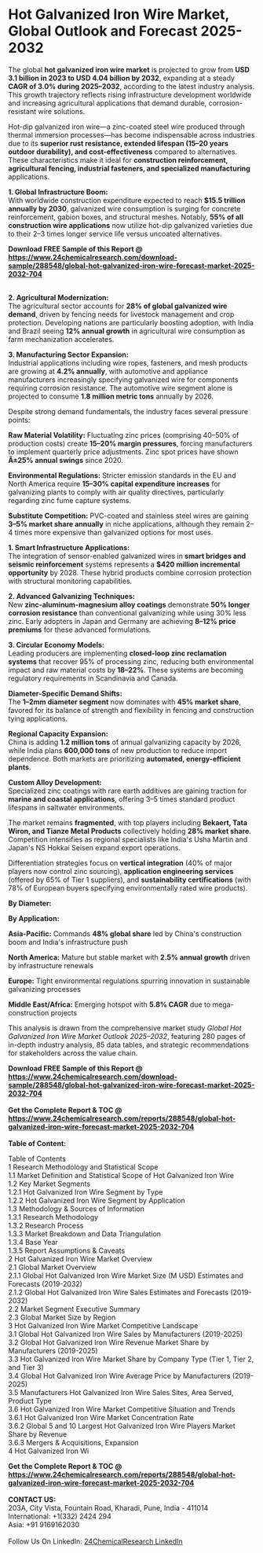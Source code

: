 <h1>Hot Galvanized Iron Wire Market, Global Outlook and Forecast 2025-2032</h1><p>The global <strong>hot galvanized iron wire market</strong> is projected to grow from <strong>USD 3.1 billion in 2023 to USD 4.04 billion by 2032</strong>, expanding at a steady <strong>CAGR of 3.0% during 2025–2032</strong>, according to the latest industry analysis. This growth trajectory reflects rising infrastructure development worldwide and increasing agricultural applications that demand durable, corrosion-resistant wire solutions.</p><p>Hot-dip galvanized iron wire—a zinc-coated steel wire produced through thermal immersion processes—has become indispensable across industries due to its <strong>superior rust resistance, extended lifespan (15–20 years outdoor durability), and cost-effectiveness</strong> compared to alternatives. These characteristics make it ideal for <strong>construction reinforcement, agricultural fencing, industrial fasteners, and specialized manufacturing</strong> applications.</p><p><strong>1. Global Infrastructure Boom:</strong><br>
With worldwide construction expenditure expected to reach <strong>$15.5 trillion annually by 2030</strong>, galvanized wire consumption is surging for concrete reinforcement, gabion boxes, and structural meshes. Notably, <strong>55% of all construction wire applications</strong> now utilize hot-dip galvanized varieties due to their 2–3 times longer service life versus uncoated alternatives.</p><div><b>Download FREE Sample of this Report @ 
            <a href="https://www.24chemicalresearch.com/download-sample/288548/global-hot-galvanized-iron-wire-forecast-market-2025-2032-704">
            https://www.24chemicalresearch.com/download-sample/288548/global-hot-galvanized-iron-wire-forecast-market-2025-2032-704</a></b></div><br><p><strong>2. Agricultural Modernization:</strong><br>
The agricultural sector accounts for <strong>28% of global galvanized wire demand</strong>, driven by fencing needs for livestock management and crop protection. Developing nations are particularly boosting adoption, with India and Brazil seeing <strong>12% annual growth</strong> in agricultural wire consumption as farm mechanization accelerates.</p><p><strong>3. Manufacturing Sector Expansion:</strong><br>
Industrial applications including wire ropes, fasteners, and mesh products are growing at <strong>4.2% annually</strong>, with automotive and appliance manufacturers increasingly specifying galvanized wire for components requiring corrosion resistance. The automotive wire segment alone is projected to consume <strong>1.8 million metric tons</strong> annually by 2026.</p><p>Despite strong demand fundamentals, the industry faces several pressure points:</p><p><strong>Raw Material Volatility:</strong> Fluctuating zinc prices (comprising 40–50% of production costs) create <strong>15–20% margin pressures</strong>, forcing manufacturers to implement quarterly price adjustments. Zinc spot prices have shown <strong>Â±25% annual swings</strong> since 2020.</p><p><strong>Environmental Regulations:</strong> Stricter emission standards in the EU and North America require <strong>15–30% capital expenditure increases</strong> for galvanizing plants to comply with air quality directives, particularly regarding zinc fume capture systems.</p><p><strong>Substitute Competition:</strong> PVC-coated and stainless steel wires are gaining <strong>3–5% market share annually</strong> in niche applications, although they remain 2–4 times more expensive than galvanized options for most uses.</p><p><strong>1. Smart Infrastructure Applications:</strong><br>
The integration of sensor-enabled galvanized wires in <strong>smart bridges and seismic reinforcement</strong> systems represents a <strong>$420 million incremental opportunity</strong> by 2028. These hybrid products combine corrosion protection with structural monitoring capabilities.</p><p><strong>2. Advanced Galvanizing Techniques:</strong><br>
New <strong>zinc-aluminum-magnesium alloy coatings</strong> demonstrate <strong>50% longer corrosion resistance</strong> than conventional galvanizing while using 30% less zinc. Early adopters in Japan and Germany are achieving <strong>8–12% price premiums</strong> for these advanced formulations.</p><p><strong>3. Circular Economy Models:</strong><br>
Leading producers are implementing <strong>closed-loop zinc reclamation systems</strong> that recover 95% of processing zinc, reducing both environmental impact and raw material costs by <strong>18–22%</strong>. These systems are becoming regulatory requirements in Scandinavia and Canada.</p><p><strong>Diameter-Specific Demand Shifts:</strong><br>
	The <strong>1–2mm diameter segment</strong> now dominates with <strong>45% market share</strong>, favored for its balance of strength and flexibility in fencing and construction tying applications.</p><p><strong>Regional Capacity Expansion:</strong><br>
	China is adding <strong>1.2 million tons</strong> of annual galvanizing capacity by 2026, while India plans <strong>600,000 tons</strong> of new production to reduce import dependence. Both markets are prioritizing <strong>automated, energy-efficient plants</strong>.</p><p><strong>Custom Alloy Development:</strong><br>
	Specialized zinc coatings with rare earth additives are gaining traction for <strong>marine and coastal applications</strong>, offering 3–5 times standard product lifespans in saltwater environments.</p><p>The market remains <strong>fragmented</strong>, with top players including <strong>Bekaert, Tata Wiron, and Tianze Metal Products</strong> collectively holding <strong>28% market share</strong>. Competition intensifies as regional specialists like India's Usha Martin and Japan's NS Hokkai Seisen expand export operations.</p><p>Differentiation strategies focus on <strong>vertical integration</strong> (40% of major players now control zinc sourcing), <strong>application engineering services</strong> (offered by 65% of Tier 1 suppliers), and <strong>sustainability certifications</strong> (with 78% of European buyers specifying environmentally rated wire products).</p><p><strong>By Diameter:</strong></p><p><strong>By Application:</strong></p><p><strong>Asia-Pacific:</strong> Commands <strong>48% global share</strong> led by China's construction boom and India's infrastructure push</p><p><strong>North America:</strong> Mature but stable market with <strong>2.5% annual growth</strong> driven by infrastructure renewals</p><p><strong>Europe:</strong> Tight environmental regulations spurring innovation in sustainable galvanizing processes</p><p><strong>Middle East/Africa:</strong> Emerging hotspot with <strong>5.8% CAGR</strong> due to mega-construction projects</p><p>This analysis is drawn from the comprehensive market study <em>Global Hot Galvanized Iron Wire Market Outlook 2025–2032</em>, featuring 280 pages of in-depth industry analysis, 85 data tables, and strategic recommendations for stakeholders across the value chain.</p><div><b>Download FREE Sample of this Report @ 
            <a href="https://www.24chemicalresearch.com/download-sample/288548/global-hot-galvanized-iron-wire-forecast-market-2025-2032-704">
            https://www.24chemicalresearch.com/download-sample/288548/global-hot-galvanized-iron-wire-forecast-market-2025-2032-704</a></b></div><br><div><b>Get the Complete Report & TOC @ 
            <a href="https://www.24chemicalresearch.com/reports/288548/global-hot-galvanized-iron-wire-forecast-market-2025-2032-704">
            https://www.24chemicalresearch.com/reports/288548/global-hot-galvanized-iron-wire-forecast-market-2025-2032-704</a></b></div><br>
            <b>Table of Content:</b><p>Table of Contents<br />
1 Research Methodology and Statistical Scope<br />
1.1 Market Definition and Statistical Scope of Hot Galvanized Iron Wire<br />
1.2 Key Market Segments<br />
1.2.1 Hot Galvanized Iron Wire Segment by Type<br />
1.2.2 Hot Galvanized Iron Wire Segment by Application<br />
1.3 Methodology & Sources of Information<br />
1.3.1 Research Methodology<br />
1.3.2 Research Process<br />
1.3.3 Market Breakdown and Data Triangulation<br />
1.3.4 Base Year<br />
1.3.5 Report Assumptions & Caveats<br />
2 Hot Galvanized Iron Wire Market Overview<br />
2.1 Global Market Overview<br />
2.1.1 Global Hot Galvanized Iron Wire Market Size (M USD) Estimates and Forecasts (2019-2032)<br />
2.1.2 Global Hot Galvanized Iron Wire Sales Estimates and Forecasts (2019-2032)<br />
2.2 Market Segment Executive Summary<br />
2.3 Global Market Size by Region<br />
3 Hot Galvanized Iron Wire Market Competitive Landscape<br />
3.1 Global Hot Galvanized Iron Wire Sales by Manufacturers (2019-2025)<br />
3.2 Global Hot Galvanized Iron Wire Revenue Market Share by Manufacturers (2019-2025)<br />
3.3 Hot Galvanized Iron Wire Market Share by Company Type (Tier 1, Tier 2, and Tier 3)<br />
3.4 Global Hot Galvanized Iron Wire Average Price by Manufacturers (2019-2025)<br />
3.5 Manufacturers Hot Galvanized Iron Wire Sales Sites, Area Served, Product Type<br />
3.6 Hot Galvanized Iron Wire Market Competitive Situation and Trends<br />
3.6.1 Hot Galvanized Iron Wire Market Concentration Rate<br />
3.6.2 Global 5 and 10 Largest Hot Galvanized Iron Wire Players Market Share by Revenue<br />
3.6.3 Mergers & Acquisitions, Expansion<br />
4 Hot Galvanized Iron Wi</p><div><b>Get the Complete Report & TOC @ 
            <a href="https://www.24chemicalresearch.com/reports/288548/global-hot-galvanized-iron-wire-forecast-market-2025-2032-704">
            https://www.24chemicalresearch.com/reports/288548/global-hot-galvanized-iron-wire-forecast-market-2025-2032-704</a></b></div><br><b>CONTACT US:</b><br>
            203A, City Vista, Fountain Road, Kharadi, Pune, India - 411014<br>
            International: +1(332) 2424 294<br>
            Asia: +91 9169162030 <br><br>
            Follow Us On LinkedIn: <a href="https://www.linkedin.com/company/24chemicalresearch/">24ChemicalResearch LinkedIn</a>